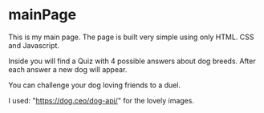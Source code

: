 # mainPage
This is my main page.
The page is built very simple using only HTML. CSS and Javascript.

Inside you will find a Quiz with 4 possible answers about dog breeds. 
After each answer a new dog will appear.

You can challenge your dog loving friends to a duel.

I used: "https://dog.ceo/dog-api/" for the lovely images.
